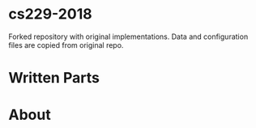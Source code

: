 # cs229-2018
Forked repository with original implementations. Data and configuration files are copied from original repo.

# Written Parts


# About
